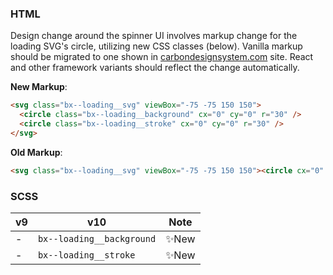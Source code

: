 ### HTML

Design change around the spinner UI involves markup change for the loading SVG's circle, utilizing new CSS classes (below). Vanilla markup should be migrated to one shown in [carbondesignsystem.com](https://next.carbondesignsystem.com/components/inline-loading/code) site. React and other framework variants should reflect the change automatically.

**New Markup**:

```html
<svg class="bx--loading__svg" viewBox="-75 -75 150 150">
  <circle class="bx--loading__background" cx="0" cy="0" r="30" />
  <circle class="bx--loading__stroke" cx="0" cy="0" r="30" />
</svg>
```

**Old Markup**:

```html
<svg class="bx--loading__svg" viewBox="-75 -75 150 150"><circle cx="0" cy="0" r="37.5" /></svg>
```

###

### SCSS

| v9  | v10                       | Note  |
| --- | ------------------------- | ----- |
| -   | `bx--loading__background` | ✨New |
| -   | `bx--loading__stroke`     | ✨New |
